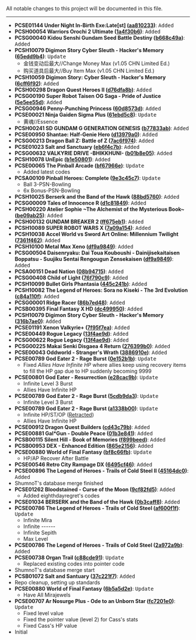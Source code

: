 All notable changes to this project will be documented in this file.
***	
* **PCSE01144 Under Night In-Birth Exe:Late[st] ([aa810233](https://github.com/r0ah/vitacheat/commit/aa810233eae7140348d1c207aaa3b740854d7e88))**: <kbd>Added</kbd>
* **PCSH00054 Warriors Orochi 2 Ultimate ([1a4f30b6](https://github.com/r0ah/vitacheat/commit/1a4f30b60966c623b53d0d62a6927a9cb7d5e76e))**: <kbd>Added</kbd>
* **PCSG00040 Kidou Senshi Gundam Seed Battle Destiny ([b668c49a](https://github.com/r0ah/vitacheat/commit/b668c49a78457de92c30f1311ed900bb3102267c))**: <kbd>Added</kbd>
* **PCSH10079 Digimon Story Cyber Sleuth - Hacker's Memory ([65edd9b4](https://github.com/r0ah/vitacheat/commit/65edd9b4fe5de25330b8eed043d088a5f731d2c8))**: <kbd>Update</kbd>
   * 金钱变动后最大//Change Money Max (v1.05 CHN Limited Ed.)
   * 购买道具后最大//Buy Item Max (v1.05 CHN Limited Ed.)
* **PCSH10059 Digimon Story: Cyber Sleuth - Hacker's Memory ([6cff6f92](https://github.com/r0ah/vitacheat/commit/6cff6f9256c68269c92de0c7c4fa6e5869b60189))**: <kbd>Added</kbd>
* **PCSH00298 Dragon Quest Heroes II ([d76dfa8b](https://github.com/r0ah/vitacheat/commit/d76dfa8ba000dad1cee63db0122ab51296594d48))**: <kbd>Added</kbd>
* **PCSG00190 Super Robot Taisen OG Saga - Pride of Justice ([5e5ee55d](https://github.com/r0ah/vitacheat/commit/5e5ee55d7651521c25986907e8a265b695a625ad))**: <kbd>Added</kbd>
* **PCSG00946 Penny-Punching Princess ([60d8573d](https://github.com/r0ah/vitacheat/commit/60d8573d0e328c828d02da7af6abae4dbf493067))**: <kbd>Added</kbd>
* **PCSE00021 Ninja Gaiden Sigma Plus ([61ebd5c8](https://github.com/r0ah/vitacheat/commit/61ebd5c877f46e18e4479f7903cc620f1c3f8df6))**: <kbd>Update</kbd>
   * 黄魂//Essence
* **PCSH00241 SD GUNDAM G GENERATION GENESIS ([b77833ab](https://github.com/r0ah/vitacheat/commit/b77833ab0b10a2562aca5ce6eda4c09bbd30a354))**: <kbd>Added</kbd>
* **PCSE00950 Shantae: Half-Genie Hero ([d13979a0](https://github.com/r0ah/vitacheat/commit/d13979a03b73b5470208f0a5d8cca5b9b0a82d37))**: <kbd>Added</kbd>
* **PCSG00213 Dragon Ball Z: Battle of Z ([7ac6f974](https://github.com/r0ah/vitacheat/commit/7ac6f974b4847773585cba57ee02617ef2e54d18))**: <kbd>Added</kbd>
* **PCSE01023 Salt and Sanctuary ([eb6f4c7b](https://github.com/r0ah/vitacheat/commit/eb6f4c7bca9425e0bf2476454d5c2c3a7e613341))**: <kbd>Added</kbd>
* **PCSG00632 VALKYRIE DRIVE -BHIKKHUNI- ([b01b8e05](https://github.com/r0ah/vitacheat/commit/b01b8e05809b1230474a2646a4e5614561d476ad))**: <kbd>Added</kbd>
* **PCSH10078 UnEpic ([b1e50801](https://github.com/r0ah/vitacheat/commit/b1e50801eab6e23377627fca6ed62e9569a55d5d))**: <kbd>Added</kbd>
* **PCSE00065 The Pinball Arcade ([bf67966e](https://github.com/r0ah/vitacheat/commit/bf67966eebef1b5d4695b6316daa81e1bd4c8d23))**: <kbd>Update</kbd>
   * Added latest codes
* **PCSA00109 Pinball Heroes: Complete ([9e3c45c7](https://github.com/r0ah/vitacheat/commit/9e3c45c7885d98709101ac3605dfb18e52ad8451))**: <kbd>Update</kbd>
   * Ball 3-PSN-Bowling
   * 6x Bonus-PSN-Bowling
* **PCSH10025 Berserk and the Band of the Hawk ([88bd5760](https://github.com/r0ah/vitacheat/commit/88bd57602d7a3c9d8711131de6bee722456fdc24))**: <kbd>Added</kbd>
* **PCSG00009 Tales of Innocence R ([d1c81849](https://github.com/r0ah/vitacheat/commit/d1c81849e2538d43b1196ec1874874180b599e5b))**: <kbd>Added</kbd>
* **PCSH00220 Atelier Sophie ~The Alchemist of the Mysterious Book~ ([be09ab25](https://github.com/r0ah/vitacheat/commit/be09ab257a0d2f38d46ad021c0e0babc49bf8973))**: <kbd>Added</kbd>
* **PCSH00132 GUNDAM BREAKER 2 ([ff675eb1](https://github.com/r0ah/vitacheat/commit/ff675eb1e6109aa9ae8fafc751b19305898992ce))**: <kbd>Added</kbd>
* **PCSH10089 SUPER ROBOT WARS X ([7a09a154](https://github.com/r0ah/vitacheat/commit/7a09a154aa5cce735984e40e8fb5bdf7c1c4f7f3))**: <kbd>Added</kbd>
* **PCSH10038 Accel World vs Sword Art Online: Millennium Twilight ([7361f462](https://github.com/r0ah/vitacheat/commit/7361f462630a77425c1f236280af3a0f07e61ef7))**: <kbd>Added</kbd>
* **PCSH10100 Metal Max Xeno ([df9a9849](https://github.com/r0ah/vitacheat/commit/df9a9849537826a2ee5b6e0d92c23ed3a6be1cf1))**: <kbd>Added</kbd>
* **PCSG00504 Daisenryaku: Dai Toua Kouboushi - Dainijisekaitaisen Boppatsu - Suujiku Sentai Rengougun Zensekaisen ([df9a9849](https://github.com/r0ah/vitacheat/commit/df9a9849537826a2ee5b6e0d92c23ed3a6be1cf1))**: <kbd>Added</kbd>
* **PCSA00151 Dead Nation ([08b94715](https://github.com/r0ah/vitacheat/commit/08b9471516fb12a6d92030ed0892851d7f26c6d9))**: <kbd>Added</kbd>
* **PCSG00408 Child of Light ([76f790c9](https://github.com/r0ah/vitacheat/commit/76f790c971e8d0fe3f5191ff7daf2c5ff84bd93c))**: <kbd>Added</kbd>
* **PCSH10099 Bullet Girls Phantasia ([445c241b](https://github.com/r0ah/vitacheat/commit/445c241b51ef5f1648bb15ffdf8efd073b38f0a1))**: <kbd>Added</kbd>
* **PCSH10082 The Legend of Heroes: Sora no Kiseki - The 3rd Evolution ([c84a110f](https://github.com/r0ah/vitacheat/commit/c84a110f3e9d9474de4b9c0dd553e06eee35acb4))**: <kbd>Added</kbd>
* **PCSG00001 Ridge Racer ([86b7ed48](https://github.com/r0ah/vitacheat/commit/86b7ed48038b1c7f551768e943b71f018c44125a))**: <kbd>Added</kbd>
* **PCSB00395 Final Fantasy X HD ([dc499950](https://github.com/r0ah/vitacheat/commit/dc499950484fa6ab371713b246918aa84acb4add))**: <kbd>Added</kbd>
* **PCSH10079 Digimon Story Cyber Sleuth - Hacker's Memory ([316b7ae0](https://github.com/r0ah/vitacheat/commit/316b7ae01a4f42f27ea06821bf9e01cdca16717a))**: <kbd>Added</kbd>
* **PCSE01191 Xenon Valkyrie+ ([7f95f7ea](https://github.com/r0ah/vitacheat/commit/7f95f7eaaa6aee98e0c625ea1781fd1d4ad48c8c))**: <kbd>Added</kbd>
* **PCSE00449 Rogue Legacy ([13f4ae9d](https://github.com/r0ah/vitacheat/commit/13f4ae9d2f402939d57cfaf25413c2f4214fbedc))**: <kbd>Added</kbd>
* **PCSG00622 Rogue Legacy ([13f4ae9d](https://github.com/r0ah/vitacheat/commit/13f4ae9d2f402939d57cfaf25413c2f4214fbedc))**: <kbd>Added</kbd>
* **PCSG00225 Makai Senki Disgaea 4 Return ([276399b0](https://github.com/r0ah/vitacheat/commit/276399b0691e43d12ee3d9f660a01f09bafef332))**: <kbd>Added</kbd>
* **PCSE00043 Oddworld - Stranger's Wrath ([3886910e](https://github.com/r0ah/vitacheat/commit/3886910e904aaaaf8522eb55c9a6b040cd4f2191))**: <kbd>Added</kbd>
* **PCSE00789 God Eater 2 - Rage Burst ([0e152b1b](https://github.com/r0ah/vitacheat/commit/0e152b1b1a25469f28214062f2f02309107c4ec2))**: <kbd>Update</kbd>
   * Fixed _Allies Have Infinite HP_ where allies keep using recovery items to fill the HP gap due to HP suddenly becoming 9999
* **PCSE00801 God Eater - Resurrection ([e28cac9b](https://github.com/r0ah/vitacheat/commit/e28cac9bcbdbad052bd732da5c4368d931635c85))**: <kbd>Update</kbd>
   * Infinite Level 3 Burst
   * Allies Have Infinite HP
* **PCSE00789 God Eater 2 - Rage Burst ([5cdb9da3](https://github.com/r0ah/vitacheat/commit/5cdb9da384d1d7d08d9d0ae5316f5830cfa927bc))**: <kbd>Update</kbd>
   * Infinite Level 3 Burst
* **PCSE00789 God Eater 2 - Rage Burst ([a1338b00](https://github.com/r0ah/vitacheat/commit/a1338b004cffc113de707782b52f3b755d395cc1))**: <kbd>Update</kbd>
   * Infinite HP/ST/OP ([Retracted](https://github.com/r0ah/vitacheat/commit/6ff641c937365cab80407fc78600bdeeb4c6c20d))
   * Allies Have Infinite HP
* **PCSE00912 Dragon Quest Builders ([cd43c79b](https://github.com/r0ah/vitacheat/commit/cd43c79bf32d3caee339c28ef0f63c5483372858))**: <kbd>Added</kbd>
* **PCSE00881 Gal*Gun - Double Peace ([01b3e841](https://github.com/r0ah/vitacheat/commit/01b3e841bbce7a8e711162d7e03909e28868102c))**: <kbd>Added</kbd>
* **PCSB00115 Silent Hill - Book of Memories ([f899beed](https://github.com/r0ah/vitacheat/commit/f899beed35393371dd02e2bef7d6edc579410312))**: <kbd>Added</kbd>
* **PCSB00953 DEX - Enhanced Edition ([865e2156](https://github.com/r0ah/vitacheat/commit/865e21566040d77e2cdea1de82ae7edfd3cf6c97))**: <kbd>Added</kbd>
* **PCSE00880 World of Final Fantasy ([bf8c66fb](https://github.com/r0ah/vitacheat/commit/bf8c66fb5ba7417b102517d10e1e6927f16da81e))**: <kbd>Update</kbd>
   * HP/AP Recover After Battle
* **PCSE00546 Retro City Rampage DX ([6495cf46](https://github.com/r0ah/vitacheat/commit/6495cf46cfbbb3273d3d62581423efe649920449))**: <kbd>Added</kbd>
* **PCSE00896 The Legend of Heroes - Trails of Cold Steel II ([45164dc0](https://github.com/r0ah/vitacheat/commit/45164dc0e91b7b0fa8da08b368680d25c8aae0a2))**: <kbd>Added</kbd>
* ShumnoT's database merge finished
* **PCSE01262 Bloodstained - Curse of the Moon ([9cf82fd5](https://github.com/r0ah/vitacheat/commit/9cf82fd519bcc5a4c51fa4cb987f3eb266d1b5fd))**: <kbd>Added</kbd>
   * Added eighthdayregret's codes
* **PCSE01034 BERSERK and the Band of the Hawk ([0b3caff8](https://github.com/r0ah/vitacheat/commit/0b3caff8d647395154f2b56556bb70affcfa2c63))**: <kbd>Added</kbd>
* **PCSE00786 The Legend of Heroes - Trails of Cold Steel ([af600f1f](https://github.com/r0ah/vitacheat/commit/af600f1f116f0fd412cd58af01a0ee956d2a2554))**: <kbd>Update</kbd>
   * Infinite Mira
   * Infinite ------
   * Infinite Sepith
   * Max Level
* **PCSE00786 The Legend of Heroes - Trails of Cold Steel ([2a972a9b](https://github.com/r0ah/vitacheat/commit/2a972a9b1c5dfcf623d3ea5ddd845e54754d7ea2))**: <kbd>Added</kbd>
* **PCSE00738 Organ Trail ([c88cde91](https://github.com/r0ah/vitacheat/commit/c88cde91d078d5bb47eba72d635704a414ab7494))**: <kbd>Update</kbd>
   * Replaced existing codes into pointer code
* ShumnoT's database merge start
* **PCSB01072 Salt and Santuary ([37c221f7](https://github.com/r0ah/vitacheat/commit/37c221f7f2f53abb9695a7d516845c05871356ac))**: <kbd>Added</kbd>
* Repo cleanup, setting up standards
* **PCSE00880 World of Final Fantasy ([6b5a5d2e](https://github.com/r0ah/vitacheat/commit/6b5a5d2ebead2e3ab6fd3999e6f292f7c5da9cf8))**: <kbd>Update</kbd>
   * Have All Mirajewels
* **PCSE00707 Ar Nosurge Plus - Ode to an Unborn Star ([fc7201e0](https://github.com/r0ah/vitacheat/commit/fc7201e0f6ed10748a073c4c945c10bb4d6d0a15))**: <kbd>Update</kbd>
   * Fixed level value
   * Fixed the pointer value (level 2) for Cass's stats
   * Fixed Cass's HP value
* Initial